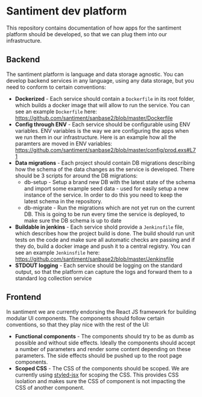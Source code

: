 # Santiment dev platform

This repository contains documentation of how apps for the santiment platform should be developed, so that we can plug them into our infrastructure.

## Backend

The santiment platform is language and data storage agnostic. You can develop backend services in any language, using any data storage, but you need to conform to certain conventions:

* __Dockerized__ - Each service should contain a `Dockerfile` in its root folder, which builds a docker image that will allow to run the service. You can see an example `Dockerfile` here: https://github.com/santiment/sanbase2/blob/master/Dockerfile
* __Config through ENV__ - Each service should be configurable using ENV variables. ENV variables is the way we are configuring the apps when we run them in our infrastructure. Here is an example how all the paramters are moved in ENV variables: https://github.com/santiment/sanbase2/blob/master/config/prod.exs#L71
* __Data migrations__ - Each project should contain DB migrations describing how the schema of the data changes as the service is developed. There should be 3 scripts for around the DB migrations:
  * db-setup - Setup a brand new DB with the latest state of the schema and import some example seed data - used for easily setup a new instance of the service. In order to do this you need to keep the latest schema in the repository.
  * db-migrate - Run the migrations which are not yet run on the current DB. This is going to be run every time the service is deployed, to make sure the DB schema is up to date
* __Buildable in jenkins__ - Each service shold provide a `Jenkinsfile` file, which describes how the project build is done. The build should run unit tests on the code and make sure all automatic checks are passing and if they do, build a docker image and push it to a central registry. You can see an example `Jenkinsfile` here: https://github.com/santiment/sanbase2/blob/master/Jenkinsfile
* __STDOUT logging__ - Each service should be logging on the standard output, so that the platform can capture the logs and forward them to a standard log collection service

## Frontend

In santiment we are currently endorsing the React JS framework for building modular UI components. The components should follow certain conventions, so that they play nice with the rest of the UI:

* __Functional components__ - The components should try to be as dumb as possible and without side effects. Ideally the components should accept a number of parameters and render some content depending on these parameters. The side effects should be pushed up to the root page components.
* __Scoped CSS__ - The CSS of the components should be scoped. We are currently using [styled-jsx](https://github.com/zeit/styled-jsx) for scoping the CSS. This provides CSS isolation and makes sure the CSS of component is not impacting the CSS of another component.
